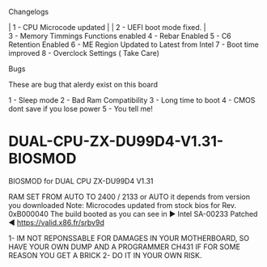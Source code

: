 
Changelogs

|   1 - CPU Microcode updated   | 
|   2 - UEFI boot mode fixed.   |  
3 - Memory Timmings Functions enabled
4 - Rebar Enabled
5 - C6 Retention Enabled
6 - ME Region Updated to Latest from Intel
7 - Boot time improved
8 - Overclock Settings ( Take Care)

Bugs 

These are bug that alerdy exist on this board

1 - Sleep mode
2 - Bad Ram Compatibility
3 - Long time to boot
4 - CMOS dont save if you lose power
5 - You tell me!




# DUAL-CPU-ZX-DU99D4-V1.31-BIOSMOD
BIOSMOD for DUAL CPU ZX-DU99D4 V1.31 



RAM SET FROM AUTO TO 2400 / 2133 or AUTO it depends from version you downloaded
Note: Microcodes updated from stock bios for Rev. 0xB000040 The build booted as you can see in ► Intel SA-00233 Patched ◄ https://valid.x86.fr/srbv9d

1- IM NOT REPONSSABLE FOR DAMAGES IN YOUR MOTHERBOARD, SO HAVE YOUR OWN DUMP AND A PROGRAMMER CH431 IF FOR SOME REASON YOU GET A BRICK
2- DO IT IN YOUR OWN RISK.
